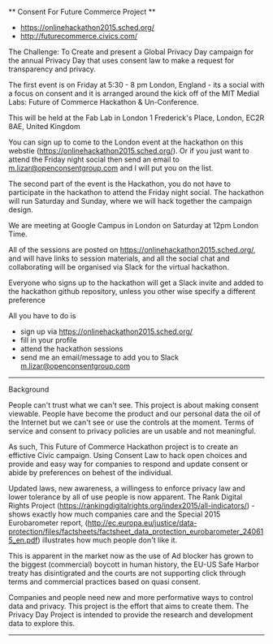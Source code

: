 ** Consent For Future Commerce Project ** 
* https://onlinehackathon2015.sched.org/
* http://futurecommerce.civics.com/

The Challenge: To Create and present a  Global Privacy Day campaign for the annual Privacy Day  that uses consent law to make a request for transparency and privacy.  

The first event is on Friday at 5:30 - 8 pm London, England - its a social with a focus on consent and it  is arranged around the kick off of the MIT Medial Labs: Future of Commerce Hackathon & Un-Conference. 

This will be held at the Fab Lab in London 
1 Frederick's Place, London, EC2R 8AE, United Kingdom

You can sign up to come to the London event at the hackathon on this webstie (https://onlinehackathon2015.sched.org/).  Or if you just want to attend the Friday night social then send an email to m.lizar@openconsentgroup.com and I will put you on the list.  

The second part of the event is the Hackathon, you do not have to participate in the hackathon to attend the Friday night social.  The hackathon will run Saturday and Sunday, where we will hack together the campaign design.

We are meeting at Google Campus in London on Saturday at 12pm London Time.

All of the sessions are posted on https://onlinehackathon2015.sched.org/, and will have links to session materials, and all the social chat and collaborating will be organised via Slack for the virtual hackathon.

Everyone who signs up to the hackathon will get a Slack invite and added  to the hackathon github repository, unless you other wise specify a different preference 

All you have to do is 
* sign up via https://onlinehackathon2015.sched.org/
* fill in your profile
* attend the hackathon sessions
* send me an email/message to add you to Slack  m.lizar@openconsentgroup.com

****
Background

People can't trust what we can't see.  This project is about making consent viewable. 
People have become the product and our personal data the oil of the Internet but we can't see or use the controls at the moment.  Terms of service and consent to privacy policies are un usable and not meaningful.

As such, This Future of Commerce Hackathon project is to create an effictive Civic campaign. Using Consent Law to hack open choices and provide and easy way for companies to respond and update consent or abide by preferences on behest of the individual. 

Updated laws, new awareness, a willingess to enforce privacy law and lower tolerance by all of use people is now apparent.  The Rank Digital Rights Project (https://rankingdigitalrights.org/index2015/all-indicators/) - shows exactly how much companies care and the Special 2015 Eurobarometer report, (http://ec.europa.eu/justice/data-protection/files/factsheets/factsheet_data_protection_eurobarometer_240615_en.pdf) illustrates how much people don't like it.   

This is apparent in the market now as the use of Ad blocker has grown to the biggest (commercial) boycott in human history, the EU-US Safe Harbor treaty has disintigrated and the courts are not supporting click through terms and commercial practices based on quasi consent.   

Companies and people need new and more performative ways to control  data and privacy.   This project is the effort that aims to create them.  The Privacy Day Project is intended to provide the research and development  data to explore this. 


****


